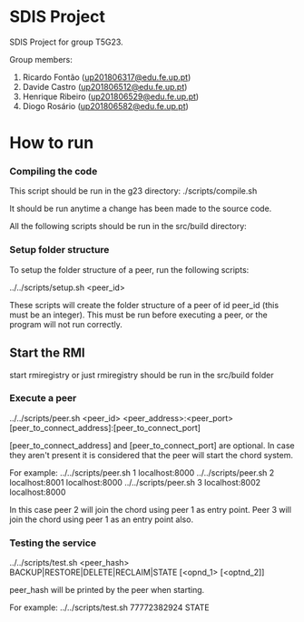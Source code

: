 

# SDIS Project

SDIS Project for group T5G23.

Group members:

1. Ricardo Fontão (up201806317@edu.fe.up.pt)
2. Davide Castro (up201806512@edu.fe.up.pt)
3. Henrique Ribeiro (up201806529@edu.fe.up.pt)
4. Diogo Rosário (up201806582@edu.fe.up.pt)


# How to run

### Compiling the code

This script should be run in the g23 directory:
./scripts/compile.sh

It should be run anytime a change has been made to the source code.

All the following scripts should be run in the src/build directory:

### Setup folder structure
To setup the folder structure of a peer, run the following scripts:

../../scripts/setup.sh <peer_id>

These scripts will create the folder structure of a peer of id peer_id (this must be an integer).
This must be run before executing a peer, or the program will not run correctly.

## Start the RMI
start rmiregistry or just rmiregistry should be run in the src/build folder

### Execute a peer

../../scripts/peer.sh <peer_id> <peer_address>:<peer_port> [peer_to_connect_address]:[peer_to_connect_port]

[peer_to_connect_address] and [peer_to_connect_port] are optional. In case they aren't present it is considered that the peer will start the chord system.

For example: 
../../scripts/peer.sh 1 localhost:8000 
../../scripts/peer.sh 2 localhost:8001 localhost:8000 
../../scripts/peer.sh 3 localhost:8002 localhost:8000 

In this case peer 2 will join the chord using peer 1 as entry point. Peer 3 will join the chord using peer 1 as an entry point also.


### Testing the service

../../scripts/test.sh <peer_hash> BACKUP|RESTORE|DELETE|RECLAIM|STATE [<opnd_1> [<optnd_2]]

peer_hash will be printed by the peer when starting.

For example:
../../scripts/test.sh 77772382924 STATE